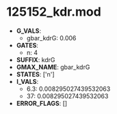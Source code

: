 # 125152_kdr.mod

- **G_VALS**:
  - gbar_kdrG: 0.006
- **GATES**:
  - n: 4
- **SUFFIX**: kdrG
- **GMAX_NAME**: gbar_kdrG
- **STATES**: ['n']
- **I_VALS**:
  - 6.3: 0.008295027439532063
  - 37: 0.008295027439532063
- **ERROR_FLAGS**: []
